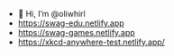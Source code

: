 - 👋 Hi, I’m @oliwhirl
-  https://swag-edu.netlify.app
-  https://swag-games.netlify.app
-  https://xkcd-anywhere-test.netlify.app/
